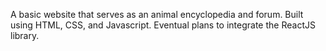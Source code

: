 A basic website that serves as an animal encyclopedia and forum. Built using HTML, CSS, and Javascript. Eventual plans to integrate the ReactJS library.
